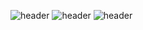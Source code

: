 ![header](https://capsule-render.vercel.app/api?type=wave)
![header](https://capsule-render.vercel.app/api?color=auto)
![header](https://capsule-render.vercel.app/api?text=Hello%World!)
